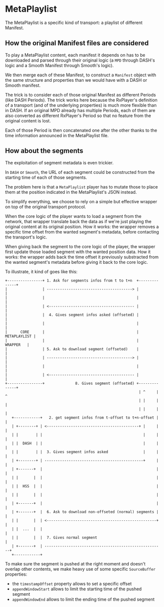 # MetaPlaylist #################################################################

The MetaPlaylist is a specific kind of transport: a playlist of different
Manifest.


## How the original Manifest files are considered ##############################

To play a MetaPlaylist content, each manifest it depends on has to be
downloaded and parsed through their original logic (a `MPD` through DASH's
logic and a Smooth Manifest through Smooth's logic).

We then merge each of these Manifest, to construct a `Manifest` object with the
same structure and properties than we would have with a DASH or Smooth manifest.

The trick is to consider each of those original Manifest as different Periods
(like DASH Periods). The trick works here because the RxPlayer's definition of a
transport (and of the underlying properties) is much more flexible than in DASH.
If an original MPD already has multiple Periods, each of them are also
converted as different RxPlayer's Period so that no feature from the original
content is lost.

Each of those Period is then concatenated one after the other thanks to the time
information announced in the MetaPlaylist file.



## How about the segments ######################################################

The exploitation of segment metadata is even trickier.

In `DASH` or `Smooth`, the URL of each segment could be constructed from the
starting time of each of those segments.

The problem here is that a `MetaPlaylist` player has to mutate those to place
them at the position indicated in the MetaPlaylist's JSON instead.

To simplify everything, we choose to rely on a simple but effective wrapper on
top of the original transport protocol.

When the core logic of the player wants to load a segment from the network, that
wrapper translate back the data as if we're just playing the original content at
its original position.
How it works: the wrapper removes a specific time offset from the wanted
segment's metadata, before contacting the transport's logic.

When giving back the segment to the core logic of the player, the wrapper first
update those loaded segment with the wanted position data.
How it works: the wrapper adds back the time offset it previously substracted
from the wanted segment's metadata before giving it back to the core logic.

To illustrate, it kind of goes like this:

```
+----------------+ 1. Ask for segments infos from t to t+n  +--------------+
|                | ---------------------------------------> |              |
|                |                                          |              |
|                | <--------------------------------------- |              |
|                |  4. Gives segment infos asked (offseted) |              |
|                |                                          |              |
|      CORE      |                                          | METAPLAYLIST |
|                |                                          |    WRAPPER   |
|                | 5. Ask to download segment (offseted)    |              |
|                | ---------------------------------------> |              |
|                |                                          |              |
|                | <--------------------------------------- |              |
+----------------+              8. Gives segment (offseted) +--------------+
                                                             | ^     |  ^
                                                             | |     |  |
                                                             | |     |  |
   +------------+   2. get segment infos from t-offset to t+n-offset |  |
   | +--------+ | <------------------------------------------+ |     |  |
   | |        | |                                              |     |  |
   | |  DASH  | |                                              |     |  |
   | |        | |  3. Gives segment infos asked                |     |  |
   | +--------+ | ---------------------------------------------+     |  |
   | +-------+  |                                                    |  |
   | |       |  |                                                    |  |
   | |  HSS  |  |                                                    |  |
   | |       |  |                                                    |  |
   | +-------+  |                                                    |  |
   | +-------+  |  6. Ask to download non-offseted (normal) segments |  |
   | |       |  | <--------------------------------------------------+  |
   | |  ...  |  |                                                       |
   | |       |  |  7. Gives normal segment                              |
   | +-------+  | ------------------------------------------------------+
   +------------+
```

To make sure the segment is pushed at the right moment and doesn't overlap other
contents, we make heavy use of some specific `SourceBuffer` properties:
  - the `timestampOffset` property allows to set a specific offset
  - `appendWindowStart` allows to limit the starting time of the pushed segment
  - `appendWindowEnd` allows to limit the ending time of the pushed segment
